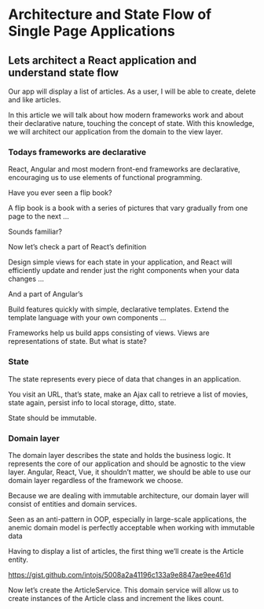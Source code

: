 # Architecture and State Flow of Single Page Applications

## Lets architect a React application and understand state flow

Our app will display a list of articles. As a user, I will be able to create, delete and like articles.

In this article we will talk about how modern frameworks work and about their declarative nature, touching the concept of state. With this knowledge, we will architect our application from the domain to the view layer.

### Todays frameworks are declarative

React, Angular and most modern front-end frameworks are declarative, encouraging us to use elements of functional programming.

Have you ever seen a flip book?

A flip book is a book with a series of pictures that vary gradually from one page to the next …

Sounds familiar?


Now let’s check a part of React’s definition

Design simple views for each state in your application, and React will efficiently update and render just the right components when your data changes …

And a part of Angular’s

Build features quickly with simple, declarative templates. Extend the template language with your own components …

Frameworks help us build apps consisting of views. Views are representations of state. But what is state? 

### State

The state represents every piece of data that changes in an application.

You visit an URL, that’s state, make an Ajax call to retrieve a list of movies, state again, persist info to local storage, ditto, state.

State should be immutable.

### Domain layer

The domain layer describes the state and holds the business logic. It represents the core of our application and should be agnostic to the view layer. Angular, React, Vue, it shouldn’t matter, we should be able to use our domain layer regardless of the framework we choose.

Because we are dealing with immutable architecture, our domain layer will consist of entities and domain services.

Seen as an anti-pattern in OOP, especially in large-scale applications, the anemic domain model is perfectly acceptable when working with immutable data

Having to display a list of articles, the first thing we’ll create is the Article entity.

https://gist.github.com/intojs/5008a2a41196c133a9e8847ae9ee461d

Now let’s create the ArticleService. This domain service will allow us to create instances of the Article class and increment the likes count.
